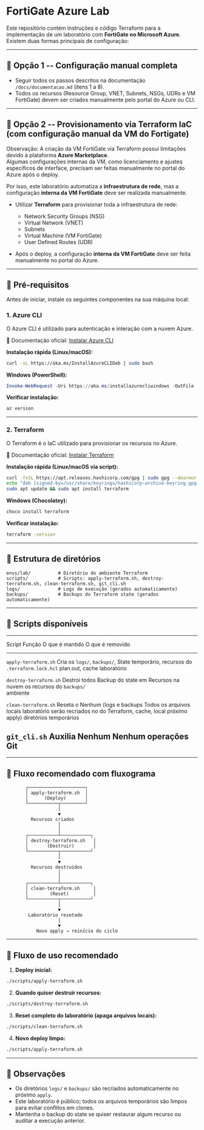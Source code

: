# FortiGate Azure Lab

Este repositório contém instruções e código Terraform para a
implementação de um laboratório com **FortiGate no Microsoft Azure**.\
Existem duas formas principais de configuração:

------------------------------------------------------------------------

## 🔹 Opção 1 -- Configuração manual completa

-   Seguir todos os passos descritos na documentação
    `/docs/documentacao.md` (itens 1 a 8).
-   Todos os recursos (Resource Group, VNET, Subnets, NSGs, UDRs e VM
    FortiGate) devem ser criados manualmente pelo portal do Azure ou
    CLI.

------------------------------------------------------------------------

## 🔹 Opção 2 -- Provisionamento via Terraform IaC (com configuração manual da VM do Fortigate)

Observação: A criação da VM FortiGate via Terraform possui limitações
devido à plataforma **Azure Marketplace**.\
Algumas configurações internas da VM, como licenciamento e ajustes
específicos de interface, precisam ser feitas manualmente no portal do
Azure após o deploy.

Por isso, este laboratório automatiza a **infraestrutura de rede**, mas
a configuração **interna da VM FortiGate** deve ser realizada
manualmente.

-   Utilizar **Terraform** para provisionar toda a infraestrutura de
    rede:

    -   Network Security Groups (NSG)
    -   Virtual Network (VNET)
    -   Subnets
    -   Virtual Machine (VM FortiGate)
    -   User Defined Routes (UDR)

-   Após o deploy, a configuração **interna da VM FortiGate** deve ser
    feita manualmente no portal do Azure.

------------------------------------------------------------------------

## 🔹 Pré-requisitos

Antes de iniciar, instale os seguintes componentes na sua máquina local:

### 1. **Azure CLI**

O Azure CLI é utilizado para autenticação e interação com a nuvem Azure.

📖 Documentação oficial: [Instalar Azure
CLI](https://learn.microsoft.com/cli/azure/install-azure-cli)

**Instalação rápida (Linux/macOS):**

``` bash
curl -sL https://aka.ms/InstallAzureCLIDeb | sudo bash
```

**Windows (PowerShell):**

``` powershell
Invoke-WebRequest -Uri https://aka.ms/installazurecliwindows -OutFile .\AzureCLI.msi; Start-Process msiexec.exe -Wait -ArgumentList '/I AzureCLI.msi /quiet'
```

**Verificar instalação:**

``` bash
az version
```

------------------------------------------------------------------------

### 2. **Terraform**

O Terraform é o IaC utilizado para provisionar os recursos no Azure.

📖 Documentação oficial: [Instalar
Terraform](https://developer.hashicorp.com/terraform/tutorials/aws-get-started/install-cli)

**Instalação rápida (Linux/macOS via script):**

``` bash
curl -fsSL https://apt.releases.hashicorp.com/gpg | sudo gpg --dearmor -o /usr/share/keyrings/hashicorp-archive-keyring.gpg
echo "deb [signed-by=/usr/share/keyrings/hashicorp-archive-keyring.gpg] https://apt.releases.hashicorp.com $(lsb_release -cs) main" | sudo tee /etc/apt/sources.list.d/hashicorp.list
sudo apt update && sudo apt install terraform
```

**Windows (Chocolatey):**

``` powershell
choco install terraform
```

**Verificar instalação:**

``` bash
terraform -version
```

------------------------------------------------------------------------

## 🔹 Estrutura de diretórios

    envs/lab/          # Diretório do ambiente Terraform
    scripts/           # Scripts: apply-terraform.sh, destroy-terraform.sh, clean-terraform.sh, git_cli.sh
    logs/              # Logs de execução (gerados automaticamente)
    backups/           # Backups do Terraform state (gerados automaticamente)

------------------------------------------------------------------------

## 🔹 Scripts disponíveis

  ------------------------------------------------------------------------------------------
  Script                   Função         O que é mantido         O que é removido
  ------------------------ -------------- ----------------------- --------------------------
  `apply-terraform.sh`     Cria os        `logs/`, `backups/`,    State temporário,
                           recursos do    `.terraform.lock.hcl`   plan.out, cache
                           laboratório                            

  `destroy-terraform.sh`   Destroi todos  Backup do state em      Recursos na nuvem
                           os recursos do `backups/`              
                           ambiente                               

  `clean-terraform.sh`     Reseta o       Nenhum (logs e backups  Todos os arquivos locais
                           laboratório    serão recriados no      do Terraform, cache,
                           local          próximo apply)          diretórios temporários

  `git_cli.sh`             Auxilia        Nenhum                  Nenhum
                           operações Git                          
  ------------------------------------------------------------------------------------------

------------------------------------------------------------------------

## 🔹 Fluxo recomendado com fluxograma

           ┌─────────────────────┐
           │ apply-terraform.sh  │
           │      (Deploy)       │
           └───────────┬─────────┘
                       │
                       ▼
             Recursos criados
                       │
                       │
           ┌───────────┴───────────┐
           │ destroy-terraform.sh   │
           │       (Destruir)       │
           └───────────┬───────────┘
                       │
                       ▼
             Recursos destruídos
                       │
                       │
           ┌───────────┴───────────┐
           │ clean-terraform.sh     │
           │        (Reset)         │
           └───────────┬───────────┘
                       │
                       ▼
            Laboratório resetado
                       │
                       ▼
               Novo apply → reinício do ciclo

------------------------------------------------------------------------

## 🔹 Fluxo de uso recomendado

1.  **Deploy inicial:**

``` bash
./scripts/apply-terraform.sh
```

2.  **Quando quiser destruir recursos:**

``` bash
./scripts/destroy-terraform.sh
```

3.  **Reset completo do laboratório (apaga arquivos locais):**

``` bash
./scripts/clean-terraform.sh
```

4.  **Novo deploy limpo:**

``` bash
./scripts/apply-terraform.sh
```

------------------------------------------------------------------------

## 🔹 Observações

-   Os diretórios `logs/` e `backups/` são recriados automaticamente no
    próximo `apply`.
-   Este laboratório é público; todos os arquivos temporários são limpos
    para evitar conflitos em clones.
-   Mantenha o backup do state se quiser restaurar algum recurso ou
    auditar a execução anterior.

